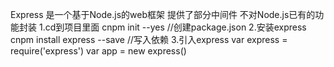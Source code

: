Express 是一个基于Node.js的web框架 提供了部分中间件  不对Node.js已有的功能封装 
1.cd到项目里面
cnpm init --yes //创建package.json
2.安装express
 cnpm install express --save //写入依赖
3.引入express
var express = require('express')
var app = new express()
